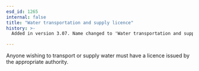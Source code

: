 ```yaml
---
esd_id: 1265
internal: false
title: "Water transportation and supply licence"
history: >-
  Added in version 3.07. Name changed to 'Water transportation and supply licence' in version 4.00.

---
```


Anyone wishing to transport or supply water must have a licence issued by the appropriate authority.

